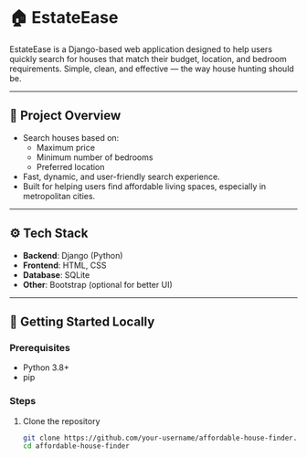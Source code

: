 # 🏠 EstateEase

EstateEase is a Django-based web application designed to help users quickly search for houses that match their budget, location, and bedroom requirements. Simple, clean, and effective — the way house hunting should be.

---

## 📌 Project Overview

- Search houses based on:
  - Maximum price
  - Minimum number of bedrooms
  - Preferred location
- Fast, dynamic, and user-friendly search experience.
- Built for helping users find affordable living spaces, especially in metropolitan cities.

---

## ⚙️ Tech Stack

- **Backend**: Django (Python)
- **Frontend**: HTML, CSS
- **Database**: SQLite
- **Other**: Bootstrap (optional for better UI)

---

## 🚀 Getting Started Locally

### Prerequisites

- Python 3.8+
- pip

### Steps

1. Clone the repository
   ```bash
   git clone https://github.com/your-username/affordable-house-finder.git
   cd affordable-house-finder
